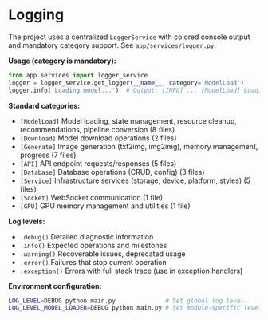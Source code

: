 # Logging

The project uses a centralized `LoggerService` with colored console output and mandatory category support. See `app/services/logger.py`.

**Usage (category is mandatory):**

```python
from app.services import logger_service
logger = logger_service.get_logger(__name__, category='ModelLoad')
logger.info('Loading model...')  # Output: [INFO] ... [ModelLoad] Loading model...
```

**Standard categories:**

- `[ModelLoad]` Model loading, state management, resource cleanup, recommendations, pipeline conversion (8 files)
- `[Download]` Model download operations (2 files)
- `[Generate]` Image generation (txt2img, img2img), memory management, progress (7 files)
- `[API]` API endpoint requests/responses (5 files)
- `[Database]` Database operations (CRUD, config) (3 files)
- `[Service]` Infrastructure services (storage, device, platform, styles) (5 files)
- `[Socket]` WebSocket communication (1 file)
- `[GPU]` GPU memory management and utilities (1 file)

**Log levels:**

- `.debug()` Detailed diagnostic information
- `.info()` Expected operations and milestones
- `.warning()` Recoverable issues, deprecated usage
- `.error()` Failures that stop current operation
- `.exception()` Errors with full stack trace (use in exception handlers)

**Environment configuration:**

```bash
LOG_LEVEL=DEBUG python main.py              # Set global log level
LOG_LEVEL_MODEL_LOADER=DEBUG python main.py # Set module-specific level
```
